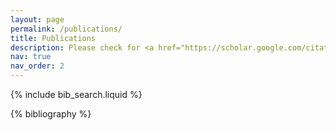 ```yaml
---
layout: page
permalink: /publications/
title: Publications
description: Please check for <a href="https://scholar.google.com/citations?user=Wd8mEEAAAAAJ"> Google Scholar </a>.
nav: true
nav_order: 2
---
```


<!-- _pages/publications.md -->

<!-- Bibsearch Feature -->

{% include bib_search.liquid %}

<div class="publications">

{% bibliography %}

</div>
